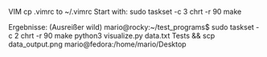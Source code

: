 VIM
cp .vimrc to ~/.vimrc
Start with: sudo taskset -c 3 chrt -r 90 make

Ergebnisse: (Ausreißer wild)
mario@rocky:~/test_programs$ sudo taskset -c 2 chrt -r 90 make
python3 visualize.py data.txt Tests && scp data_output.png mario@fedora:/home/mario/Desktop
